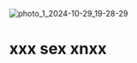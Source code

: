 ![photo_1_2024-10-29_19-28-29](https://github.com/user-attachments/assets/3c1d3911-d8fa-4f55-b493-6e5263149c3f)
# xxx sex xnxx
